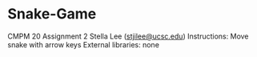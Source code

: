 # Snake-Game
CMPM 20 Assignment 2
Stella Lee (stjilee@ucsc.edu)
Instructions: Move snake with arrow keys
External libraries: none 